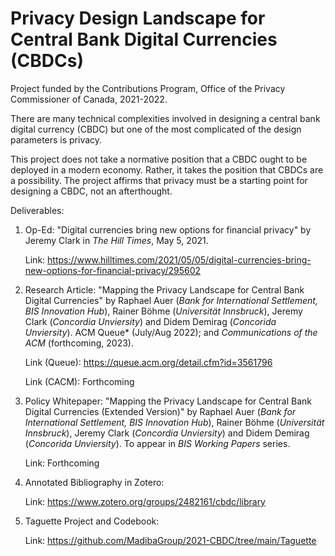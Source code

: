 # **Privacy Design Landscape for Central Bank Digital Currencies (CBDCs)**

Project funded by the Contributions Program, Office of the Privacy Commissioner of Canada, 2021-2022.

There are many technical complexities involved in designing a central bank digital currency (CBDC) but one of the most complicated of the design parameters is privacy. 

This project does not take a normative position that a CBDC ought to be deployed in a modern economy. Rather, it takes the position that CBDCs are a possibility. The project affirms that privacy must be a starting point for designing a CBDC, not an afterthought.

Deliverables:

1. Op-Ed: "Digital currencies bring new options for financial privacy" by Jeremy Clark in *The Hill Times*,  May 5, 2021.

   Link:  https://www.hilltimes.com/2021/05/05/digital-currencies-bring-new-options-for-financial-privacy/295602

   

   

2. Research Article: "Mapping the Privacy Landscape for Central Bank Digital Currencies" by Raphael Auer (*Bank for International Settlement, BIS Innovation Hub*),  Rainer Böhme (*Universität Innsbruck*), Jeremy Clark (*Concordia Unviersity*) and Didem Demirag (*Concorida Unviersity*). ACM Queue* (July/Aug 2022); and *Communications of the ACM* (forthcoming, 2023).

   Link (Queue): https://queue.acm.org/detail.cfm?id=3561796

   Link (CACM): Forthcoming

   

   

3. Policy Whitepaper: "Mapping the Privacy Landscape for Central Bank Digital Currencies (Extended Version)" by Raphael Auer (*Bank for International Settlement, BIS Innovation Hub*),  Rainer Böhme (*Universität Innsbruck*), Jeremy Clark (*Concordia Unviersity*) and Didem Demirag (*Concorida Unviersity*). To appear in *BIS Working Papers* series.

   Link: Forthcoming

   

   

4. Annotated Bibliography in Zotero:

   Link: https://www.zotero.org/groups/2482161/cbdc/library

   

   

5. Taguette Project and Codebook:

   Link: https://github.com/MadibaGroup/2021-CBDC/tree/main/Taguette
